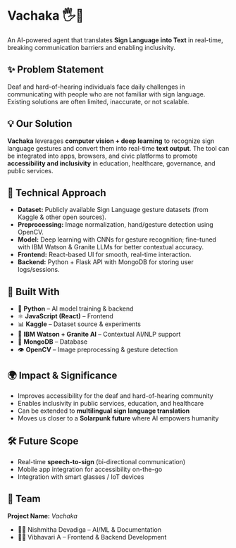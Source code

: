 # Vachaka 🖐️🤖  
An AI-powered agent that translates **Sign Language into Text** in real-time, breaking communication barriers and enabling inclusivity.  

## ✨ Problem Statement  
Deaf and hard-of-hearing individuals face daily challenges in communicating with people who are not familiar with sign language. Existing solutions are often limited, inaccurate, or not scalable.  

## 💡 Our Solution  
**Vachaka** leverages **computer vision + deep learning** to recognize sign language gestures and convert them into real-time **text output**. The tool can be integrated into apps, browsers, and civic platforms to promote **accessibility and inclusivity** in education, healthcare, governance, and public services.  

## 🔬 Technical Approach  
- **Dataset:** Publicly available Sign Language gesture datasets (from Kaggle & other open sources).  
- **Preprocessing:** Image normalization, hand/gesture detection using OpenCV.  
- **Model:** Deep learning with CNNs for gesture recognition; fine-tuned with IBM Watson & Granite LLMs for better contextual accuracy.  
- **Frontend:** React-based UI for smooth, real-time interaction.  
- **Backend:** Python + Flask API with MongoDB for storing user logs/sessions.  

## 🚀 Built With  
- 🐍 **Python** – AI model training & backend  
- ⚛️ **JavaScript (React)** – Frontend  
- 📊 **Kaggle** – Dataset source & experiments  
- 🤖 **IBM Watson + Granite AI** – Contextual AI/NLP support  
- 🍃 **MongoDB** – Database  
- 👁️ **OpenCV** – Image preprocessing & gesture detection  

## 🌍 Impact & Significance  
- Improves accessibility for the deaf and hard-of-hearing community  
- Enables inclusivity in public services, education, and healthcare  
- Can be extended to **multilingual sign language translation**  
- Moves us closer to a **Solarpunk future** where AI empowers humanity  

## 🛠️ Future Scope  
- Real-time **speech-to-sign** (bi-directional communication)  
- Mobile app integration for accessibility on-the-go  
- Integration with smart glasses / IoT devices  

## 👥 Team  
**Project Name:** *Vachaka*  
- 👩‍💻 Nishmitha Devadiga – AI/ML & Documentation  
- 👩‍💻 Vibhavari A – Frontend & Backend Development  

